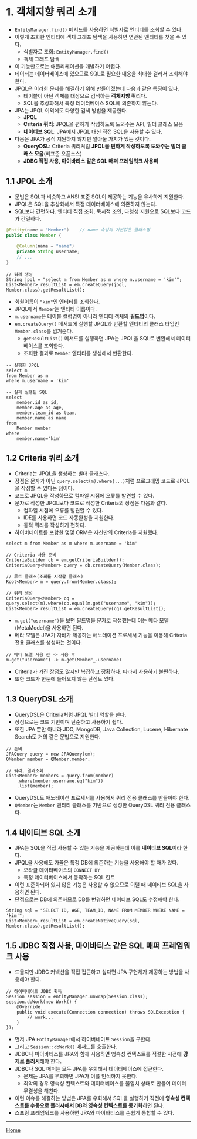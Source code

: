 # 1. 객체지향 쿼리 소개

- `EntityManager.find()` 메서드를 사용하면 식별자로 엔티티를 조회할 수 있다.
- 이렇게 조회한 엔티티에 객체 그래프 탐색을 사용하면 연관된 엔티티를 찾을 수 있다.
    - 식별자로 조회: `EntityManager.find()`
    - 객체 그래프 탐색
- 이 기능만으로는 애플리케이션을 개발하기 어렵다.
- 데이터는 데이터베이스에 있으므로 SQL로 필요한 내용을 최대한 걸러서 조회해야 한다.
- JPQL은 이러한 문제를 해결하기 위해 만들어졌는데 다음과 같은 특징이 있다.
    - 테이블이 아닌 객체를 대상으로 검색하는 **객체지향 쿼리**다.
    - SQL을 추상화해서 특정 데이터베이스 SQL에 의존하지 않는다.
- JPA는 JPQL 이외에도 다양한 검색 방법을 제공한다.
    - **JPQL**
    - **Criteria 쿼리**: JPQL을 편하게 작성하도록 도와주는 API, 빌더 클래스 모음
    - **네이티브 SQL**: JPA에서 JPQL 대신 직접 SQL을 사용할 수 있다.
- 다음은 JPA가 공식 지원하지 않지만 알아둘 가치가 있는 것이다.
    - **QueryDSL**: Criteria 쿼리처럼 **JPQL을 편하게 작성하도록 도와주는 빌더 클래스 모음**(비표준 오픈소스)
    - **JDBC 직접 사용, 마이바티스 같은 SQL 매퍼 프레임워크 사용퍼**


## 1.1 JPQL 소개

- 문법은 SQL과 비슷하고 ANSI 표준 SQL이 제공하는 기능을 유사하게 지원한다.
- JPQL은 SQL을 추상화해서 특정 데이터베이스에 의존하지 않는다.
- SQL보다 간편하다. 엔티티 직접 조회, 묵시적 조인, 다형성 지원으로 SQL보다 코드가 간결하다.

```java
@Entity(name = "Member")    // name 속성의 기본값은 클래스명
public class Member {
    
    @Column(name = "name")
    private String username;
    // ...
}
```

```
// 쿼리 생성
String jpql = "select m from Member as m where m.username = 'kim'";
List<Member> resultList = em.createQuery(jpql, Member.class).getResultList();
```

- 회원이름이 `"kim"`인 엔티티를 조회한다.
- JPQL에서 `Member`는 엔티티 이름이다.
- `m.username`은 테이블 컬럼명이 아니라 엔티티 객체의 **필드명**이다.
- `em.createQuery()` 메서드에 실행할 JPQL과 반환할 엔티티의 클래스 타입인 `Member.class`를 넘겨준다.
    - `getResultList()` 메서드를 실행하면 JPA는 JPQL을 SQL로 변환해서 데이터베이스를 조회한다.
    - 조회한 결과로 `Member` 엔티티를 생성해서 반환한다.

```
-- 실행한 JPQL
select m
from Member as m
where m.username = 'kim'

-- 실제 실행된 SQL
select
    member.id as id,
    member.age as age,
    member.team_id as team,
    member.name as name
from
    Member member
where
    member.name='kim'
```


## 1.2 Criteria 쿼리 소개

- Criteria는 JPQL을 생성하는 빌더 클래스다.
- 장점은 문자가 아닌 `query.select(m).where(...)`처럼 프로그래밍 코드로 JPQL을 작성할 수 있다는 점이다.
- 코드로 JPQL을 작성하므로 컴파일 시점에 오류를 발견할 수 있다.
- 문자로 작성한 JPQL보다 코드로 작성한 Criteria의 장점은 다음과 같다.
    - 컴파일 시점에 오류를 발견할 수 있다.
    - IDE를 사용하면 코드 자동완성을 지원한다.
    - 동적 쿼리를 작성하기 편하다.
- 하이버네이트를 포함한 몇몇 ORM은 자신만의 Criteria를 지원했다.

```
select m from Member as m where m.username = 'kim'
```

```
// Criteria 사용 준비
CriteriaBuilder cb = em.getCriteriaBuilder();
CriteriaQuery<Member> query = cb.createQuery(Member.class);

// 루트 클래스(조회를 시작할 클래스)
Root<Member> m = query.from(Member.class);

// 쿼리 생성
CriteriaQuery<Member> cq = query.select(m).where(cb.equal(m.get("username", "kim"));
List<Member> resultList = em.createQuery(cq).getResultList();
```

- `m.get("username")`을 보면 필드명을 문자로 작성했는데 이는 메타 모델(MetaModel)을 사용하면 된다.
- 메타 모델은 JPA가 자바가 제공하는 애노테이션 프로세서 기능을 이용해 Criteria 전용 클래스를 생성하는 것이다.

```
// 메타 모델 사용 전 -> 사용 후
m.get("username") -> m.get(Member_.username)
```

- Criteria가 가진 장점도 많지만 복잡하고 장황하다. 따라서 사용하기 불편하다.
- 또한 코드가 한눈에 들어오지 않는 단점도 있다.


## 1.3 QueryDSL 소개

- QueryDSL은 Criteria처럼 JPQL 빌더 역할을 한다.
- 장점으로는 코드 기반이며 단순하고 사용하기 쉽다.
- 또한 JPA 뿐만 아니라 JDO, MongoDB, Java Collection, Lucene, Hibernate Search도 거의 같은 문법으로 지원한다.

```
// 준비
JPAQuery query = new JPAQuery(em);
QMember member = QMember.member;

// 쿼리, 결과조회
List<Member> members = query.from(member)
    .where(member.username.eq("kim"))
    .list(member);
```

- QueryDSL도 애노테이션 프로세서를 사용해서 쿼리 전용 클래스를 만들어야 한다.
- `QMember`는 `Member` 엔티티 클래스를 기반으로 생성한 QueryDSL 쿼리 전용 클래스다.


## 1.4 네이티브 SQL 소개

- JPA는 SQL을 직접 사용할 수 있는 기능을 제공하는데 이를 **네이티브 SQL**이라 한다.
- JPQL을 사용해도 가끔은 특정 DB에 의존하는 기능을 사용해야 할 때가 있다.
    - 오라클 데이터베이스의 `CONNECT BY`
    - 특정 데이터베이스에서 동작하는 SQL 힌트
- 이런 표준화되어 있지 않은 기능은 사용할 수 없으므로 이럴 때 네이티브 SQL을 사용하면 된다.
- 단점으로는 DB에 의존하므로 DB를 변경하면 네이티브 SQL도 수정해야 한다.

```
String sql = "SELECT ID, AGE, TEAM_ID, NAME FROM MEMBER WHERE NAME = 'kim'";
List<Member> resultList = em.createNativeQuery(sql, Member.class).getResultList();
```


## 1.5 JDBC 직접 사용, 마이바티스 같은 SQL 매퍼 프레임워크 사용

- 드물지만 JDBC 커넥션을 직접 접근하고 싶다면 JPA 구현체가 제공하는 방법을 사용해야 한다.

```
// 하이버네이트 JDBC 획득
Session session = entityManager.unwrap(Session.class);
session.doWork(new Work() {
    @Override
    public void execute(Connection connection) throws SQLException {
        // work...
    }
});
```

- 먼저 JPA `EntityManager`에서 하이버네이트 `Session`을 구한다.
- 그리고 `Session::doWork()` 메서드를 호출한다.
- JDBC나 마이바티스를 JPA와 함께 사용하면 영속성 컨텍스트를 적절한 시점에 **강제로 플러시**해야 한다.
- JDBC나 SQL 매퍼는 모두 JPA를 우회해서 데이터베이스에 접근한다.
    - 문제는 JPA를 우회하면 JPA가 이를 인식하지 못한다.
    - 최악의 경우 영속성 컨텍스트와 데이터베이스를 불일치 상태로 만들어 데이터 무결성을 해친다.
- 이런 이슈를 해결하는 방법은 JPA를 우회해서 SQL을 실행하기 직전에 **영속성 컨텍스트를 수동으로 플러시해서 DB와 영속성 컨텍스트를 동기화**하면 된다.
- 스프링 프레임워크를 사용하면 JPA와 마이바티스를 손쉽게 통합할 수 있다.

-----
[Home](./index.md)
